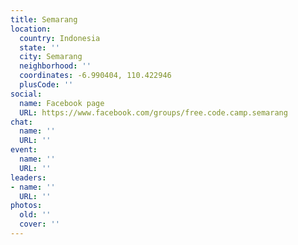 ```yaml
---
title: Semarang
location:
  country: Indonesia
  state: ''
  city: Semarang
  neighborhood: ''
  coordinates: -6.990404, 110.422946
  plusCode: ''
social:
  name: Facebook page
  URL: https://www.facebook.com/groups/free.code.camp.semarang
chat:
  name: ''
  URL: ''
event:
  name: ''
  URL: ''
leaders:
- name: ''
  URL: ''
photos:
  old: ''
  cover: ''
---
```

